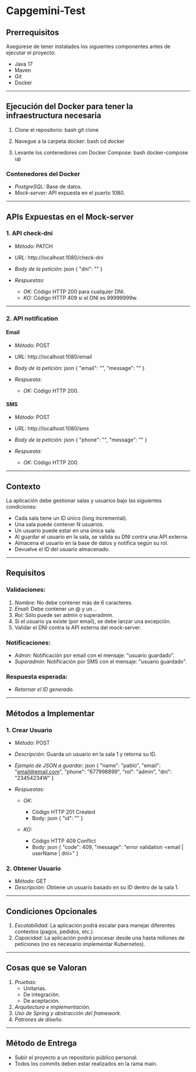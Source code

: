 # Capgemini-Test

## Prerrequisitos

Asegúrese de tener instalados los siguientes componentes antes de ejecutar el proyecto:

- Java 17
- Maven
- Git
- Docker

---

## Ejecución del Docker para tener la infraestructura necesaria

1. Clone el repositorio:
   bash
   git clone <url-del-repositorio>
   
2. Navegue a la carpeta docker:
   bash
   cd docker
   
3. Levante los contenedores con Docker Compose:
   bash
   docker-compose up
   

### Contenedores del Docker

- *PostgreSQL:* Base de datos.
- *Mock-server:* API expuesta en el puerto 1080.

---

## APIs Expuestas en el Mock-server

### 1. API check-dni
- *Método:* PATCH
- *URL:* http://localhost:1080/check-dni
- *Body de la petición:*
  json
  {
    "dni": "<dni>"
  }
  
- *Respuestas:*
  - *OK:* Código HTTP 200 para cualquier DNI.
  - *KO:* Código HTTP 409 si el DNI es 99999999w.

---

### 2. API notification
#### Email
- *Método:* POST
- *URL:* http://localhost:1080/email
- *Body de la petición:*
  json
  {
    "email": "<email>",
    "message": "<msg>"
  }
  
- *Respuesta:*
  - *OK:* Código HTTP 200.

#### SMS
- *Método:* POST
- *URL:* http://localhost:1080/sms
- *Body de la petición:*
  json
  {
    "phone": "<phone>",
    "message": "<msg>"
  }
  
- *Respuesta:*
  - *OK:* Código HTTP 200.

---

## Contexto

La aplicación debe gestionar salas y usuarios bajo las siguientes condiciones:

- Cada sala tiene un ID único (long incremental).
- Una sala puede contener N usuarios.
- Un usuario puede estar en una única sala.
- Al guardar el usuario en la sala, se valida su DNI contra una API externa.
- Almacena el usuario en la base de datos y notifica según su rol.
- Devuelve el ID del usuario almacenado.

---

## Requisitos

### Validaciones:
1. *Nombre:* No debe contener más de 6 caracteres.
2. *Email:* Debe contener un @ y un ..
3. *Rol:* Sólo puede ser admin o superadmin.
4. Si el usuario ya existe (por email), se debe lanzar una excepción.
5. Validar el DNI contra la API externa del mock-server.

### Notificaciones:
- *Admin:* Notificación por email con el mensaje: "usuario guardado".
- *Superadmin:* Notificación por SMS con el mensaje: "usuario guardado".

### Respuesta esperada:
- *Retornar el ID generado.*

---

## Métodos a Implementar

### 1. Crear Usuario
- *Método:* POST
- *Descripción:* Guarda un usuario en la sala 1 y retorna su ID.
- *Ejemplo de JSON a guardar:*
  json
  {
    "name": "pablo",
    "email": "email@email.com",
    "phone": "677998899",
    "rol": "admin",
    "dni": "23454234W"
  }
  
- *Respuestas:*
  - *OK:* 
    - Código HTTP 201 Created
    - Body:
      json
      {
        "id": "<id>"
      }
      
  - *KO:* 
    - Código HTTP 409 Conflict
    - Body:
      json
      {
        "code": 409,
        "message": "error validation <email | userName | dni>"
      }
      

### 2. Obtener Usuario
- *Método:* GET
- *Descripción:* Obtiene un usuario basado en su ID dentro de la sala 1.

---

## Condiciones Opcionales

1. *Escalabilidad:* La aplicación podrá escalar para manejar diferentes contextos (pagos, pedidos, etc.).
2. *Capacidad:* La aplicación podrá procesar desde una hasta millones de peticiones (no es necesario implementar Kubernetes).

---

## Cosas que se Valoran

1. *Pruebas:*
   - Unitarias.
   - De integración.
   - De aceptación.
2. *Arquitectura e implementación.*
3. *Uso de Spring y abstracción del framework.*
4. *Patrones de diseño.*

---

## Método de Entrega

- Subir el proyecto a un repositorio público personal.
- Todos los commits deben estar realizados en la rama main.
